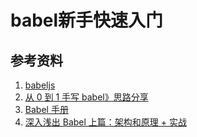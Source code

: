# babel新手快速入门




## 参考资料
1. [babeljs](https://babeljs.io/docs)
2. [从 0 到 1 手写 babel》思路分享](https://mp.weixin.qq.com/s/KvFX1-HTAqK00xn6MNNcGA)
3. [Babel 手册](https://github.com/jamiebuilds/babel-handbook/blob/master/translations/zh-Hans/README.md)
4. [深入浅出 Babel 上篇：架构和原理 + 实战](https://juejin.cn/post/6844903956905197576#comment)